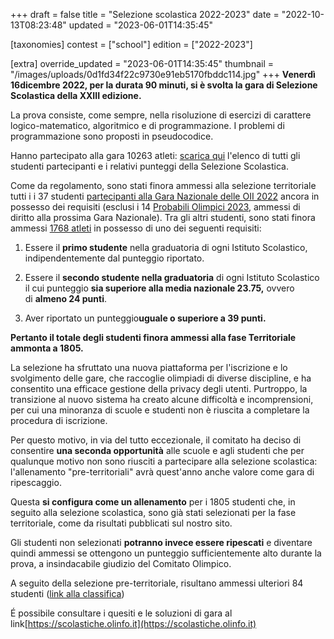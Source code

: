 +++
draft = false
title = "Selezione scolastica 2022-2023"
date = "2022-10-13T08:23:48"
updated = "2023-06-01T14:35:45"

[taxonomies]
contest = ["school"]
edition = ["2022-2023"]

[extra]
override_updated = "2023-06-01T14:35:45"
thumbnail = "/images/uploads/0d1fd34f22c9730e91eb5170fbddc114.jpg"
+++
**Venerdì 16dicembre 2022, per la durata 90 minuti, si è svolta la gara di Selezione Scolastica della XXIII edizione.**

La prova consiste, come sempre, nella risoluzione di esercizi di carattere logico-matematico, algoritmico e di programmazione. I problemi di programmazione sono proposti in pseudocodice.

Hanno partecipato alla gara 10263 atleti: [scarica qui](/oldsite/222/Classifica_generale_selezione_scolastica_16_dicembre_2022.xlsx) l'elenco di tutti gli studenti partecipanti e i relativi punteggi della Selezione Scolastica.

Come da regolamento, sono stati finora ammessi alla selezione territoriale tutti i i 37 studenti [partecipanti alla Gara Nazionale delle OII 2022](/oldsite/222/nazionalisti_ammessi_di_diritto_alla_territoriale.xls) ancora in possesso dei requisiti (esclusi i 14 [Probabili Olimpici 2023](/oldsite/222/PO2023.xls), ammessi di diritto alla prossima Gara Nazionale). Tra gli altri studenti, sono stati finora ammessi [1768 atleti](/oldsite/222/Classifica_ammessi_selezione_scolastica_16_dicembre_2022.xlsx) in possesso di uno dei seguenti requisiti:

1. Essere il **primo studente** nella graduatoria di ogni Istituto Scolastico, indipendentemente dal punteggio riportato.

2. Essere il **secondo studente nella graduatoria** di ogni Istituto Scolastico il cui punteggio **sia superiore alla media nazionale 23.75,** ovvero di **almeno 24 punti**.

3. Aver riportato un punteggio**uguale o superiore a 39 punti.**

**Pertanto il totale degli studenti finora ammessi alla fase Territoriale ammonta a 1805.<br/>**

La selezione ha sfruttato una nuova piattaforma per l'iscrizione e lo svolgimento delle gare, che raccoglie olimpiadi di diverse discipline, e ha consentito una efficace gestione della privacy degli utenti. Purtroppo, la transizione al nuovo sistema ha creato alcune difficoltà e incomprensioni, per cui una minoranza di scuole e studenti non è riuscita a completare la procedura di iscrizione.

Per questo motivo, in via del tutto eccezionale, il comitato ha deciso di consentire **una seconda opportunità** alle scuole e agli studenti che per qualunque motivo non sono riusciti a partecipare alla selezione scolastica: l'allenamento "pre-territoriali" avrà quest'anno anche valore come gara di ripescaggio.

Questa **si configura come un allenamento** per i 1805 studenti che, in seguito alla selezione scolastica, sono già stati selezionati per la fase territoriale, come da risultati pubblicati sul nostro sito.

Gli studenti non selezionati **potranno invece essere ripescati** e diventare quindi ammessi se ottengono un punteggio sufficientemente alto durante la prova, a insindacabile giudizio del Comitato Olimpico.

A seguito della selezione pre-territoriale, risultano ammessi ulteriori 84 studenti ([link alla classifica](/oldsite/222/ranking-preterritoriale-2-5-marzo-2023.xlsx))

É possibile consultare i quesiti e le soluzioni di gara al link[https://scolastiche.olinfo.it](https://scolastiche.olinfo.it)
